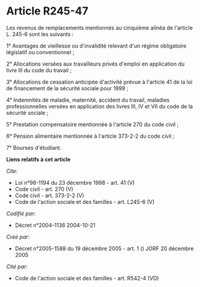 # Article R245-47

Les revenus de remplacements mentionnés au cinquième alinéa de l'article L. 245-6 sont les suivants : 

1° Avantages de vieillesse ou d'invalidité relevant d'un régime obligatoire législatif ou conventionnel ; 

2° Allocations versées aux travailleurs privés d'emploi en application du livre III du code du travail ; 

3° Allocations de cessation anticipée d'activité prévue à l'article 41 de la loi de financement de la sécurité sociale pour
1999 ; 

4° Indemnités de maladie, maternité, accident du travail, maladies professionnelles versées en application des livres III, IV
et VII du code de la sécurité sociale ; 

5° Prestation compensatoire mentionnée à l'article 270 du code civil ; 

6° Pension alimentaire mentionnée à l'article 373-2-2 du code civil ; 

7° Bourses d'étudiant.

**Liens relatifs à cet article**

_Cite_:

  - Loi n°98-1194 du 23 décembre 1998 - art. 41 (V)
  - Code civil - art. 270 (V)
  - Code civil - art. 373-2-2 (V)
  - Code de l'action sociale et des familles - art. L245-6 (V)

_Codifié par_:

  - Décret n°2004-1136 2004-10-21

_Créé par_:

  - Décret n°2005-1588 du 19 décembre 2005 - art. 1 () JORF 20 décembre 2005

_Cité par_:

  - Code de l'action sociale et des familles - art. R542-4 (VD)
